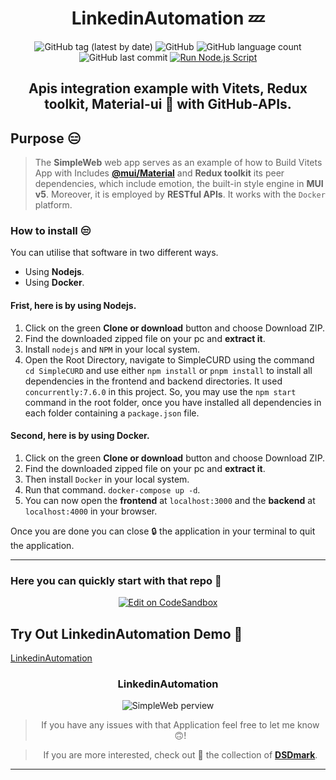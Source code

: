 <div align="center">

# LinkedinAutomation 💤

![GitHub tag (latest by date)](https://img.shields.io/github/v/tag/DSDmark/LinkedinAutomation)
![GitHub](https://img.shields.io/github/license/DSDmark/LinkedinAutomation)
![GitHub language count](https://img.shields.io/github/languages/count/DSDmark/LinkedinAutomation)
![GitHub last commit](https://img.shields.io/github/last-commit/DSDmark/LinkedinAutomation)
[![Run Node.js Script](https://github.com/DSDmark/AutoScriptJS/actions/workflows/cornJob.yml/badge.svg?branch=master)](https://github.com/DSDmark/AutoScriptJS/actions/workflows/cornJob.yml)

## Apis integration example with Vitets, Redux toolkit, Material-ui 🚀 with GitHub-APIs.

<div align="left">

## Purpose 😑

> The **SimpleWeb** web app serves as an example of how to Build Vitets App with Includes [**@mui/Material**](mui.com/) and **Redux toolkit** its peer dependencies, which include emotion, the built-in style engine in **MUI v5**. Moreover, it is employed by **RESTful APIs**. It works with the `Docker` platform.

</div>

<div align="left">

### How to install 😒

You can utilise that software in two different ways.

- Using **Nodejs**. 
- Using **Docker**. 

#### Frist, here is by using **Nodejs**.

1. Click on the green **Clone or download** button and choose Download ZIP.
2. Find the downloaded zipped file on your pc and **extract it**.
3. Install `nodejs` and `NPM` in your local system.
4. Open the Root Directory, navigate to SimpleCURD using the command `cd SimpleCURD` and use either `npm install` or `pnpm install` to install all dependencies in the frontend and backend directories.
It used `concurrently:7.6.0` in this project. So, you may use the `npm start` command in the root folder, once you have installed all dependencies in each folder containing a `package.json` file. 

#### Second, here is by using **Docker**.

1. Click on the green **Clone or download** button and choose Download ZIP.
2. Find the downloaded zipped file on your pc and **extract it**.
3. Then install `Docker` in your local system.
4. Run that command.
`docker-compose up -d`.
5. You can now open the **frontend** at `localhost:3000` and the **backend** at `localhost:4000` in your browser.

Once you are done you can close 🔒 the application in your terminal to quit the application.

</div>

---

<div align="left">

### Here you can quickly start with that repo 👼

</div>

[![Edit on CodeSandbox](https://codesandbox.io/static/img/play-codesandbox.svg)](https://githubbox.com/DSDmark/LinkedinAutomation/tree/master)

<div align="left">

## Try Out LinkedinAutomation Demo 🚀

<a href="https://LinkedinAutomation" alt="SimpleWeb">LinkedinAutomation</a>

</div>

### LinkedinAutomation

![SimpleWeb perview](./assets/perview.gif "LinkedinAutomation")

> If you have any issues with that Application feel free to let me know 🙃!

> If you are more interested, check out 🥺 the collection of [ **DSDmark**](https://github.com/DSDmark"DSDmark").

---

</div>
